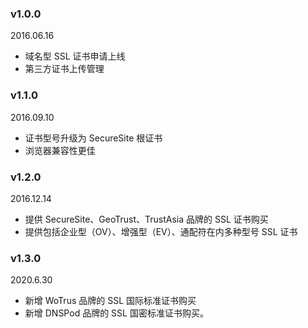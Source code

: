### v1.0.0
2016.06.16
- 域名型 SSL 证书申请上线
- 第三方证书上传管理

### v1.1.0
2016.09.10
- 证书型号升级为 SecureSite 根证书
- 浏览器兼容性更佳

### v1.2.0
2016.12.14
- 提供 SecureSite、GeoTrust、TrustAsia 品牌的 SSL 证书购买
- 提供包括企业型（OV）、增强型（EV）、通配符在内多种型号 SSL 证书

### v1.3.0
2020.6.30 
- 新增 WoTrus 品牌的 SSL 国际标准证书购买 
- 新增 DNSPod 品牌的 SSL 国密标准证书购买。
